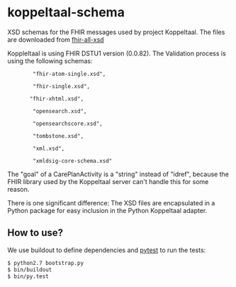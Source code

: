 # koppeltaal-schema

XSD schemas for the FHIR messages used by project Koppeltaal. The files are downloaded from [fhir-all-xsd] 

Koppleltaal is using FHIR DSTU1 version (0.0.82).  The Validation process is using the following schemas:

            "fhir-atom-single.xsd",

            "fhir-single.xsd",

           "fhir-xhtml.xsd",

            "opensearch.xsd",

            "opensearchscore.xsd",

            "tombstone.xsd",

            "xml.xsd",

            "xmldsig-core-schema.xsd"

The "goal" of a CarePlanActivity is a "string" instead of "idref", because the FHIR library used by the Koppeltaal server can't handle this for some reason.


There is one significant difference:
The XSD files are encapsulated in a Python package for easy inclusion in the Python Koppeltaal adapter.

## How to use?

We use buildout to define dependencies and [pytest] to run the tests:

```sh
$ python2.7 bootstrap.py
$ bin/buildout
$ bin/py.test
```

[pytest]: https://pytest.org
[fhir-all-xsd]:http://www.hl7.org/documentcenter/public/standards/FHIR/fhir-all-xsd.zip
